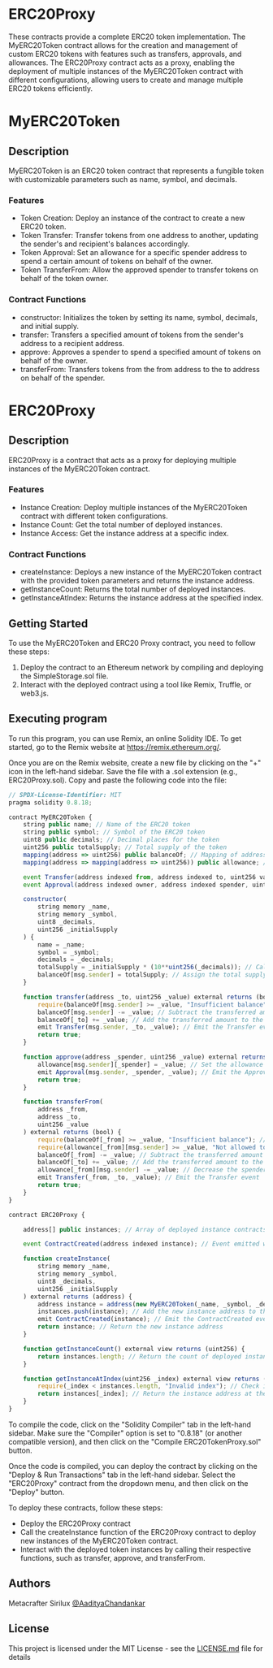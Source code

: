 # ERC20Proxy

These contracts provide a complete ERC20 token implementation. The MyERC20Token contract allows for the creation and management of custom ERC20 tokens with features such as transfers, approvals, and allowances. The ERC20Proxy contract acts as a proxy, enabling the deployment of multiple instances of the MyERC20Token contract with different configurations, allowing users to create and manage multiple ERC20 tokens efficiently.

# MyERC20Token

## Description

MyERC20Token is an ERC20 token contract that represents a fungible token with customizable parameters such as name, symbol, and decimals.

### Features

- Token Creation: Deploy an instance of the contract to create a new ERC20 token.
- Token Transfer: Transfer tokens from one address to another, updating the sender's and recipient's balances accordingly.
- Token Approval: Set an allowance for a specific spender address to spend a certain amount of tokens on behalf of the owner.
- Token TransferFrom: Allow the approved spender to transfer tokens on behalf of the token owner.

### Contract Functions

- constructor: Initializes the token by setting its name, symbol, decimals, and initial supply.
- transfer: Transfers a specified amount of tokens from the sender's address to a recipient address.
- approve: Approves a spender to spend a specified amount of tokens on behalf of the owner.
- transferFrom: Transfers tokens from the from address to the to address on behalf of the spender.

# ERC20Proxy

## Description

ERC20Proxy is a contract that acts as a proxy for deploying multiple instances of the MyERC20Token contract.

### Features

- Instance Creation: Deploy multiple instances of the MyERC20Token contract with different token configurations.
- Instance Count: Get the total number of deployed instances.
- Instance Access: Get the instance address at a specific index.

### Contract Functions

- createInstance: Deploys a new instance of the MyERC20Token contract with the provided token parameters and returns the instance address.
- getInstanceCount: Returns the total number of deployed instances.
- getInstanceAtIndex: Returns the instance address at the specified index.

## Getting Started

To use the MyERC20Token and ERC20 Proxy contract, you need to follow these steps:

1. Deploy the contract to an Ethereum network by compiling and deploying the SimpleStorage.sol file.
2. Interact with the deployed contract using a tool like Remix, Truffle, or web3.js.

## Executing program

To run this program, you can use Remix, an online Solidity IDE. To get started, go to the Remix website at https://remix.ethereum.org/.

Once you are on the Remix website, create a new file by clicking on the "+" icon in the left-hand sidebar. Save the file with a .sol extension (e.g., ERC20Proxy.sol). Copy and paste the following code into the file:

```javascript
// SPDX-License-Identifier: MIT
pragma solidity 0.8.18;

contract MyERC20Token {
    string public name; // Name of the ERC20 token
    string public symbol; // Symbol of the ERC20 token
    uint8 public decimals; // Decimal places for the token
    uint256 public totalSupply; // Total supply of the token
    mapping(address => uint256) public balanceOf; // Mapping of addresses to token balances
    mapping(address => mapping(address => uint256)) public allowance; // Mapping of addresses to allowances

    event Transfer(address indexed from, address indexed to, uint256 value); // Event emitted when tokens are transferred
    event Approval(address indexed owner, address indexed spender, uint256 value); // Event emitted when an allowance is set

    constructor(
        string memory _name,
        string memory _symbol,
        uint8 _decimals,
        uint256 _initialSupply
    ) {
        name = _name;
        symbol = _symbol;
        decimals = _decimals;
        totalSupply = _initialSupply * (10**uint256(_decimals)); // Calculate the total supply based on decimals
        balanceOf[msg.sender] = totalSupply; // Assign the total supply to the contract deployer's balance
    }

    function transfer(address _to, uint256 _value) external returns (bool) {
        require(balanceOf[msg.sender] >= _value, "Insufficient balance"); // Check if the sender has sufficient balance
        balanceOf[msg.sender] -= _value; // Subtract the transferred amount from the sender's balance
        balanceOf[_to] += _value; // Add the transferred amount to the recipient's balance
        emit Transfer(msg.sender, _to, _value); // Emit the Transfer event
        return true;
    }

    function approve(address _spender, uint256 _value) external returns (bool) {
        allowance[msg.sender][_spender] = _value; // Set the allowance for spender
        emit Approval(msg.sender, _spender, _value); // Emit the Approval event
        return true;
    }

    function transferFrom(
        address _from,
        address _to,
        uint256 _value
    ) external returns (bool) {
        require(balanceOf[_from] >= _value, "Insufficient balance"); // Check if the sender has sufficient balance
        require(allowance[_from][msg.sender] >= _value, "Not allowed to spend"); // Check if the spender is allowed to spend the specified amount
        balanceOf[_from] -= _value; // Subtract the transferred amount from the sender's balance
        balanceOf[_to] += _value; // Add the transferred amount to the recipient's balance
        allowance[_from][msg.sender] -= _value; // Decrease the spender's allowance by the transferred amount
        emit Transfer(_from, _to, _value); // Emit the Transfer event
        return true;
    }
}

contract ERC20Proxy {

    address[] public instances; // Array of deployed instance contracts

    event ContractCreated(address indexed instance); // Event emitted when a new instance contract is created

    function createInstance(
        string memory _name,
        string memory _symbol,
        uint8 _decimals,
        uint256 _initialSupply
    ) external returns (address) {
        address instance = address(new MyERC20Token(_name, _symbol, _decimals, _initialSupply)); // Deploy a new instance of MyERC20Token contract
        instances.push(instance); // Add the new instance address to the instances array
        emit ContractCreated(instance); // Emit the ContractCreated event
        return instance; // Return the new instance address
    }

    function getInstanceCount() external view returns (uint256) {
        return instances.length; // Return the count of deployed instances
    }

    function getInstanceAtIndex(uint256 _index) external view returns (address) {
        require(_index < instances.length, "Invalid index"); // Check if the index is within bounds
        return instances[_index]; // Return the instance address at the specified index
    }
}

```

To compile the code, click on the "Solidity Compiler" tab in the left-hand sidebar. Make sure the "Compiler" option is set to "0.8.18" (or another compatible version), and then click on the "Compile ERC20TokenProxy.sol" button.

Once the code is compiled, you can deploy the contract by clicking on the "Deploy & Run Transactions" tab in the left-hand sidebar. Select the "ERC20Proxy" contract from the dropdown menu, and then click on the "Deploy" button.

To deploy these contracts, follow these steps:

- Deploy the ERC20Proxy contract
- Call the createInstance function of the ERC20Proxy contract to deploy new instances of the MyERC20Token contract.
- Interact with the deployed token instances by calling their respective functions, such as transfer, approve, and transferFrom.

## Authors

Metacrafter Sirilux
[@AadityaChandankar](https://twitter.com/aadityachandan1)

## License

This project is licensed under the MIT License - see the [LICENSE.md](LICENSE.md) file for details
